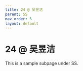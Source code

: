 ```yaml
---
title: 24 @ 吴昱洁
parent: SS
nav_order: 5
layout: default
---
```


# 24 @ 吴昱洁

This is a sample subpage under SS.